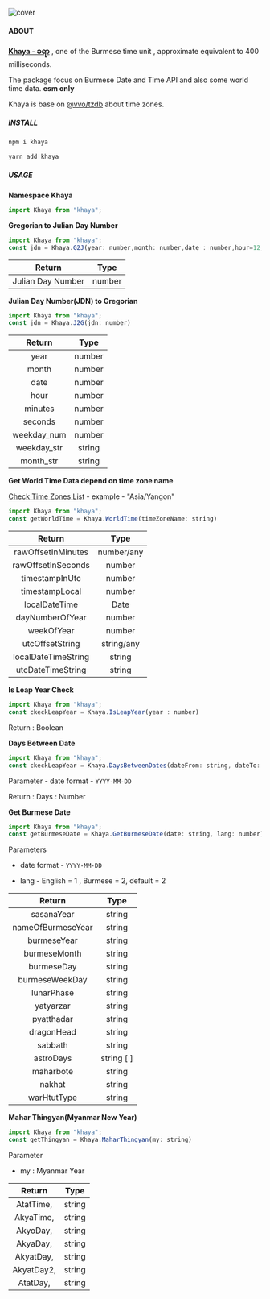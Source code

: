 ![cover](https://pub-d94f06e647584b8496cac0d43a6fecfb.r2.dev/images/KhayaCover.jpg)

#### ABOUT

**[Khaya - ခရာ](https://en.wikipedia.org/wiki/Burmese_calendar#:~:text=4%20seconds-,khaya,-%E1%80%81%E1%80%9B%E1%80%AC)** , one of the Burmese time unit , approximate equivalent to 400 milliseconds.

The package focus on Burmese Date and Time API and also some world time data. **esm only**

Khaya is base on  [@vvo/tzdb](https://github.com/vvo/tzdb) about time zones.

##### INSTALL 

```bash
npm i khaya
```

```bash
yarn add khaya
```


##### USAGE

**Namespace Khaya**

```javascript
import Khaya from "khaya";
```

**Gregorian to Julian Day Number**

```javascript
import Khaya from "khaya";
const jdn = Khaya.G2J(year: number,month: number,date : number,hour=12,minutes=0,seconds=0)
```

| Return |  Type  | 
|:------:|:------:|
| Julian Day Number   | number |        



**Julian Day Number(JDN) to  Gregorian**


```javascript
import Khaya from "khaya";
const jdn = Khaya.J2G(jdn: number)
```

|  Return |  Type  |
|:-------:|:------:|
| year    | number |
| month   | number |
| date    | number |
| hour    | number |
| minutes | number |
| seconds | number |
| weekday_num | number |
|  weekday_str | string |
|  month_str | string |

**Get World Time Data depend on time zone name**

[Check Time Zones List](https://github.com/phothinmg/khaya/wiki/Time-Zones-List-generated-by-@vvo-tzdb)  - example -  "Asia/Yangon"

```javascript
import Khaya from "khaya";
const getWorldTime = Khaya.WorldTime(timeZoneName: string)
```

|        Return       |    Type    |
|:-------------------:|:----------:|
| rawOffsetInMinutes  | number/any |
| rawOffsetInSeconds  |   number   |
| timestampInUtc      |   number   |
| timestampLocal      |   number   |
| localDateTime       |    Date    |
| dayNumberOfYear     |   number   |
| weekOfYear          |   number   |
| utcOffsetString     | string/any |
| localDateTimeString |   string   |
| utcDateTimeString   |   string   |


**Is Leap Year Check**

```javascript
import Khaya from "khaya";
const ckeckLeapYear = Khaya.IsLeapYear(year : number)
```

Return : Boolean


**Days Between Date**

```javascript
import Khaya from "khaya";
const ckeckLeapYear = Khaya.DaysBetweenDates(dateFrom: string, dateTo: string)
```
Parameter - date format - `YYYY-MM-DD`

Return : Days : Number


**Get Burmese Date**

```javascript
import Khaya from "khaya";
const getBurmeseDate = Khaya.GetBurmeseDate(date: string, lang: number)
```
Parameters 
  - date format - `YYYY-MM-DD`

  - lang - English = 1 , Burmese = 2, default = 2



|       Return      |    Type   |
|:-----------------:|:---------:|
| sasanaYear        |  string   |
| nameOfBurmeseYear |   string  |
| burmeseYear       |   string  |
| burmeseMonth      |   string  |
| burmeseDay        |   string  |
| burmeseWeekDay    |   string  |
| lunarPhase        |   string  |
| yatyarzar         |   string  |
| pyatthadar        |   string  |
| dragonHead        |   string  |
| sabbath           |   string  |
| astroDays         | string [ ] |
| maharbote         |   string  |
| nakhat            |   string  |
| warHtutType       |   string  |


**Mahar Thingyan(Myanmar New Year)**

```javascript
import Khaya from "khaya";
const getThingyan = Khaya.MaharThingyan(my: string)
```

Parameter

- my : Myanmar Year 

|   Return   |  Type  |
|:----------:|:------:|
| AtatTime,  | string |
| AkyaTime,  | string |
| AkyoDay,   | string |
| AkyaDay,   | string |
| AkyatDay,  | string |
| AkyatDay2, | string |
| AtatDay,   | string |











